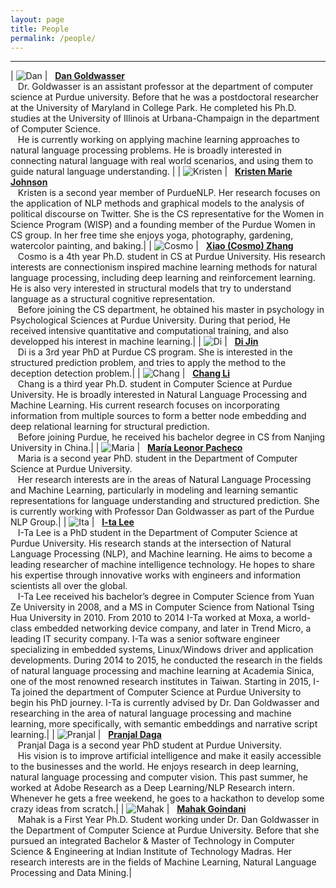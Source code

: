 ```yaml
---
layout: page
title: People
permalink: /people/
---
```


---

| ![Dan][Danphoto] | &nbsp;&nbsp;[**Dan Goldwasser**][Danweb] <br> &nbsp;&nbsp; Dr. Goldwasser is an assistant professor at the department of computer science at Purdue university. Before that he was a postdoctoral researcher at the University of Maryland in College Park. He completed his Ph.D. studies at the University of Illinois at Urbana-Champaign in the department of Computer Science. <br> &nbsp;&nbsp; He is currently working on applying machine learning approaches to natural language processing problems. He is broadly interested in connecting natural language with real world scenarios, and using them to guide natural language understanding. |
| ![Kristen][Kristenphoto] | &nbsp;&nbsp;[**Kristen Marie Johnson**][Kristenweb] <br> &nbsp;&nbsp; Kristen is a second year member of PurdueNLP. Her research focuses on the application of NLP methods and graphical models to the analysis of political discourse on Twitter. She is the CS representative for the Women in Science Program (WISP) and a founding member of the Purdue Women in CS group. In her free time she enjoys yoga, photography, gardening, watercolor painting, and baking.|
| ![Cosmo][Cosmophoto] | &nbsp;&nbsp;[**Xiao (Cosmo) Zhang**][Cosmoweb] <br> &nbsp;&nbsp; Cosmo is a 4th year Ph.D. student in CS at Purdue University. His research interests are connectionism inspired machine learning methods for natural language processing, including deep learning and reinforcement learning. He is also very interested in structural models that try to understand language as a structural cognitive representation. <br> &nbsp;&nbsp; Before joining the CS department, he obtained his master in psychology in Psychological Sciences at Purdue University. During that period, He received intensive quantitative and computational training, and also developped his interest in machine learning.|
| ![Di][Diphoto] | &nbsp;&nbsp;[**Di Jin**][Diweb] <br> &nbsp;&nbsp; Di is a 3rd year PhD at Purdue CS program. She is interested in the structured prediction problem, and tries to apply the method to the deception detection problem.|
| ![Chang][Changphoto] | &nbsp;&nbsp;[**Chang Li**][Changweb] <br> &nbsp;&nbsp; Chang is a third year Ph.D. student in Computer Science at Purdue University. He is broadly interested in Natural Language Processing and Machine Learning. His current research focuses on incorporating information from multiple sources to form a better node embedding and deep relational learning for structural prediction. <br> &nbsp;&nbsp; Before joining Purdue, he received his bachelor degree in CS from Nanjing University in China.|
| ![Maria][Mariaphoto] | &nbsp;&nbsp;[**María Leonor Pacheco**][Mariaweb] <br> &nbsp;&nbsp; Maria is a second year PhD. student in the Department of Computer Science at Purdue University. <br> &nbsp;&nbsp; Her research interests are in the areas of Natural Language Processing and Machine Learning, particularly in modeling and learning semantic representations for language understanding and structured prediction. She is currently working with Professor Dan Goldwasser as part of the Purdue NLP Group.|
| ![Ita][Itaphoto] | &nbsp;&nbsp;[**I-ta Lee**][Itaweb] <br> &nbsp;&nbsp; I-Ta Lee is a PhD student in the Department of Computer Science at Purdue University. His research stands at the intersection of Natural Language Processing (NLP), and Machine learning. He aims to become a leading researcher of machine intelligence technology. He hopes to share his  expertise through innovative works with engineers and information scientists all over the global. <br> &nbsp;&nbsp; I-Ta Lee received his bachelor’s degree in Computer Science from Yuan Ze University in 2008, and a MS in Computer Science from National Tsing Hua University in 2010. From 2010 to 2014 I-Ta worked at Moxa, a world-class embedded networking device company, and later in Trend Micro, a leading IT security company. I-Ta was a senior software engineer specializing in embedded systems, Linux/Windows driver and application developments. During 2014 to 2015, he conducted the research in the fields of natural language processing and machine learning at Academia Sinica, one of the most renowned research institutes in Taiwan. Starting in 2015, I-Ta joined the department of Computer Science at Purdue University to begin his PhD journey. I-Ta is currently advised by Dr. Dan Goldwasser and researching in the area of natural language processing and machine learning, more specifically, with semantic embeddings and narrative script learning.|
| ![Pranjal][Pranjalphoto] | &nbsp;&nbsp;[**Pranjal Daga**][Pranjalweb] <br> &nbsp;&nbsp; Pranjal Daga is a second year PhD student at Purdue University. <br> &nbsp;&nbsp; His vision is to improve artificial intelligence and make it easily accessible to the businesses and the world. He enjoys research in deep learning, natural language processing and computer vision. This past summer, he worked at Adobe Research as a Deep Learning/NLP Research intern. Whenever he gets a free weekend, he goes to a hackathon to develop some crazy ideas from scratch.|
| ![Mahak][Mahakphoto] | &nbsp;&nbsp;[**Mahak Goindani**][Mahakweb] <br> &nbsp;&nbsp; Mahak is a First Year Ph.D. Student working under Dr. Dan Goldwasser in the Department of Computer Science at Purdue University. Before that she pursued an integrated Bachelor & Master of Technology in Computer Science & Engineering at Indian Institute of Technology Madras. Her research interests are in the fields of Machine Learning, Natural Language Processing and Data Mining.|

[Danphoto]: /images/dan.jpg
[Danweb]: https://www.cs.purdue.edu/homes/dgoldwas/ "Dan Goldwasser"

[Kristenphoto]: /images/kristen.jpg
[Kristenweb]: https://www.cs.purdue.edu/homes/john1187/ "Kristen Marie Johnson"

[Cosmophoto]: /images/cosmo.jpg
[Cosmoweb]: https://www.cs.purdue.edu/homes/zhang923/ "Cosmo Zhang"

[Diphoto]: /images/di.jpeg
[Diweb]: https://purduenlp.github.io/people/

[Changphoto]: /images/chang.jpg
[Changweb]: https://purduenlp.github.io/people/

[Mariaphoto]: /images/maria.png
[Mariaweb]: https://www.cs.purdue.edu/homes/pachecog/ "María Leonor Pacheco"

[Itaphoto]: /images/ita.jpg
[Itaweb]: https://purduenlp.github.io/people/

[Pranjalphoto]: /images/pranjal.jpg
[Pranjalweb]: http://pranjal.strikingly.com/

[Mahakphoto]: /images/mahak.jpg
[Mahakweb]: https://www.cs.purdue.edu/homes/mgoindan/ "Mahak Goindani"
